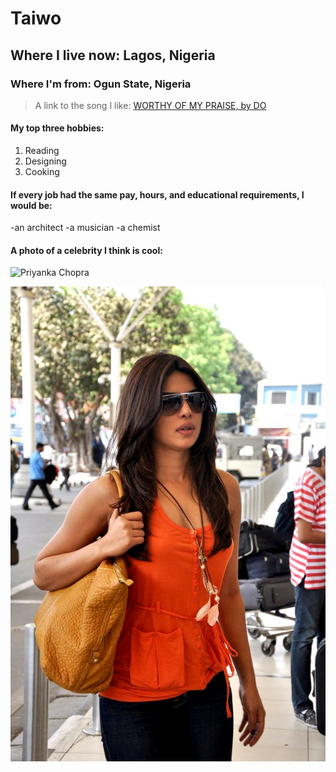 # Taiwo 
## Where I live now: Lagos, Nigeria
### Where I'm from: Ogun State, Nigeria


> A link to the song I like: [WORTHY OF MY PRAISE, by DO](https://youtu.be/lrdmnAn9gxk)

#### My top three hobbies: 
1. Reading
1. Designing
1. Cooking

#### If every job had the same pay, hours, and educational requirements, I would be: 
-an architect
-a musician
-a chemist

#### A photo of a celebrity I think is cool:

![Priyanka Chopra](https://upload.wikimedia.org/wikipedia/commons/thumb/e/eb/Priyanka_chopra_during_college_event.jpg/640px-Priyanka_chopra_during_college_event.jpg)

![Priyanka Chopra](images/Priyanka_Chopra.jpg)